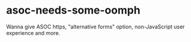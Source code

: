 # asoc-needs-some-oomph
Wanna give ASOC https, "alternative forms" option, non-JavaScript user experience and more. 
